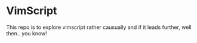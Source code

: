 # VimScript
This repo is to explore vimscript rather causually and if it leads further, well then.. you know! 
